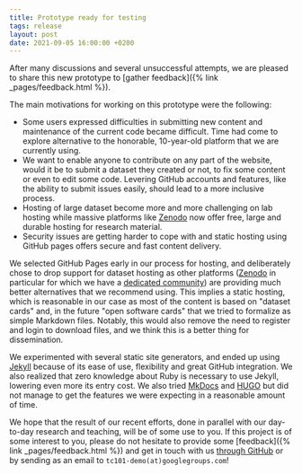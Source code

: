 ```yaml
---
title: Prototype ready for testing
tags: release
layout: post
date: 2021-09-05 16:00:00 +0200
---
```


After many discussions and several unsuccessful attempts, we are pleased to share this new prototype to [gather feedback]({% link _pages/feedback.html %}).

The main motivations for working on this prototype were the following:

- Some users expressed difficulties in submitting new content and maintenance of the current code became difficult. Time had come to explore alternative to the honorable, 10-year-old platform that we are currently using.
- We want to enable anyone to contribute on any part of the website, would it be to submit a dataset they created or not, to fix some content or even to edit some code. Levering GitHub accounts and features, like the ability to submit issues easily, should lead to a more inclusive process.
- Hosting of large dataset become more and more challenging on lab hosting while massive platforms like [Zenodo](https://zenodo.org) now offer free, large and durable hosting for research material.
- Security issues are getting harder to cope with and static hosting using GitHub pages offers secure and fast content delivery.

We selected GitHub Pages early in our process for hosting, and deliberately chose to drop support for dataset hosting as other platforms ([Zenodo](https://zenodo.org) in particular for which we have a [dedicated community](https://zenodo.org/communities/iapr-tc11/)) are providing much better alternatives that we recommend using.
This implies a static hosting, which is reasonable in our case as most of the content is based on "dataset cards" and, in the future "open software cards" that we tried to formalize as simple Markdown files.
Notably, this would also remove the need to register and login to download files, and we think this is a better thing for dissemination.

We experimented with several static site generators, and ended up using [Jekyll](https://jekyllrb.com/) because of its ease of use, flexibility and great GitHub integration.
We also realized that zero knowledge about Ruby is necessary to use Jekyll, lowering even more its entry cost.
We also tried [MkDocs](https://www.mkdocs.org/) and [HUGO](https://gohugo.io/) but did not manage to get the features we were expecting in a reasonable amount of time.

We hope that the result of our recent efforts, done in parallel with our day-to-day research and teaching, will be of some use to you.
If this project is of some interest to you, please do not hesitate to provide some [feedback]({% link _pages/feedback.html %}) and get in touch with us [through GitHub](https://github.com/TC101-demo) or by sending as an email to `tc101-demo(at)googlegroups.com`!